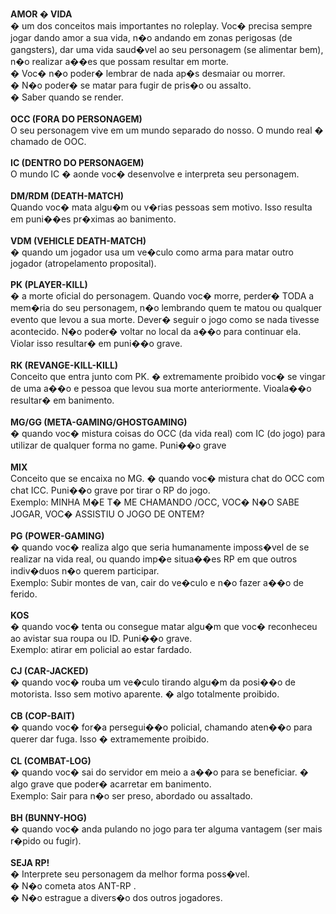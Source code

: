 <b>AMOR � VIDA</b><br>
� um dos conceitos mais importantes no roleplay. Voc� precisa sempre jogar dando amor a sua vida, n�o andando em zonas perigosas (de gangsters), dar uma vida saud�vel ao seu personagem (se alimentar bem), n�o realizar a��es que possam resultar em morte.<br>
 � Voc� n�o poder� lembrar de nada ap�s desmaiar ou morrer.<br>
 � N�o poder� se matar para fugir de pris�o ou assalto.<br>
 � Saber quando se render.<br>
<br>
<b>OCC (FORA DO PERSONAGEM)</b><br>
O seu personagem vive em um mundo separado do nosso. O mundo real � chamado de OOC.<br>
<br>
<b>IC (DENTRO DO PERSONAGEM)</b><br>
O mundo IC � aonde voc� desenvolve e interpreta seu personagem.<br>
<br>
<b>DM/RDM (DEATH-MATCH)</b><br>
Quando voc� mata algu�m ou v�rias pessoas sem motivo. Isso resulta em puni��es pr�ximas ao banimento.<br>
<br>
<b>VDM (VEHICLE DEATH-MATCH)</b><br>
� quando um jogador usa um ve�culo como arma para matar outro jogador (atropelamento proposital).<br>
<br>
<b>PK (PLAYER-KILL)</b><br>
� a morte oficial do personagem. Quando voc� morre, perder� TODA a mem�ria do seu personagem, n�o lembrando quem te matou ou qualquer evento que levou a sua morte. Dever� seguir o jogo como se nada tivesse acontecido. N�o poder� voltar no local da a��o para continuar ela. Violar isso resultar� em puni��o grave.<br>
<br>
<b>RK (REVANGE-KILL-KILL)</b><br>
Conceito que entra junto com PK. � extremamente proibido voc� se vingar de uma a��o e pessoa que levou sua morte anteriormente. Vioala��o resultar� em banimento.<br>
<br>
<b>MG/GG (META-GAMING/GHOSTGAMING)</b><br>
� quando voc� mistura coisas do OCC (da vida real) com IC (do jogo) para utilizar de qualquer forma no game. Puni��o grave<br>
<br>
<b>MIX</b><br>
Conceito que se encaixa no MG. � quando voc� mistura chat do OCC com chat ICC. Puni��o grave por tirar o RP do jogo.<br>
Exemplo: MINHA M�E T� ME CHAMANDO /OCC, VOC� N�O SABE JOGAR, VOC� ASSISTIU O JOGO DE ONTEM?<br>
<br>
<b>PG (POWER-GAMING)</b><br>
� quando voc� realiza algo que seria humanamente imposs�vel de se realizar na vida real, ou quando imp�e situa��es RP em que outros indiv�duos n�o querem participar.<br>
Exemplo: Subir montes de van, cair do ve�culo e n�o fazer a��o de ferido.<br>
<br>
<b>KOS</b><br>
� quando voc� tenta ou consegue matar algu�m que voc� reconheceu ao avistar sua roupa ou ID. Puni��o grave.<br>
Exemplo: atirar em policial ao estar fardado.<br>
<br>
<b>CJ (CAR-JACKED)</b><br>
� quando voc� rouba um ve�culo tirando algu�m da posi��o de motorista. Isso sem motivo aparente. � algo totalmente proibido.<br>
<br>
<b>CB (COP-BAIT)</b><br>
� quando voc� for�a persegui��o policial, chamando aten��o para querer dar fuga. Isso � extramemente proibido.<br>
<br>
<b>CL (COMBAT-LOG)</b><br>
� quando voc� sai do servidor em meio a a��o para se beneficiar. � algo grave que poder� acarretar em banimento.<br>
Exemplo: Sair para n�o ser preso, abordado ou assaltado.<br>
<br>
<b>BH (BUNNY-HOG)</b><br>
� quando voc� anda pulando no jogo para ter alguma vantagem (ser mais r�pido ou fugir).<br>
<br>
<b>SEJA RP!</b><br>
 � Interprete seu personagem da melhor forma poss�vel.<br>
 � N�o cometa atos ANT-RP .<br>
 � N�o estrague a divers�o dos outros jogadores.